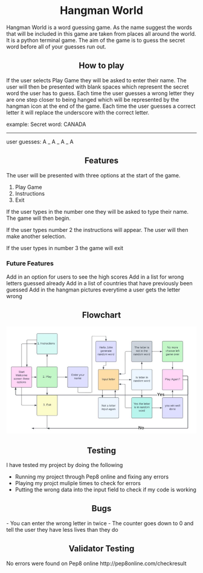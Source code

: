 <h1 align="center">Hangman World</h1>
Hangman World is a word guessing game. As the name suggest the words that will be included in this game are taken from places all around the world. It is a python terminal game. The aim of the game is to guess the secret word before all of your guesses run out. 

<h2 align="center">How to play</h2>

If the user selects Play Game they will be asked to enter their name. The user will then be presented with blank spaces which represent the secret word the user has to guess. Each time the user guesses a wrong letter they are one step closer to being hanged which will be represented by the hangman icon at the end of the game. Each time the user guesses a correct letter it will replace the underscore with the correct letter. 

example:
Secret word: CANADA
_ _ _ _ _
user guesses: A
_ A _ A _ A

<h2 align="center"> Features </h2>
The user will be presented with three options at the start of the game.

1. Play Game
2. Instructions
3. Exit

If the user types in the number one they will be asked to type their name. The game will then begin. 

If the user types number 2 the instructions will appear. The user will then make another selection.

If the user types in number 3 the game will exit

### Future Features

Add in an option for users to see the high scores
Add in a list for wrong letters guessed already
Add in a list of countries that have previously been guessed
Add in the hangman pictures everytime a user gets the letter wrong

<h2 align="center"> Flowchart </h2>

<img src="assests/docs/flowchart.JPG">

<h2 align="center"> Testing </h2>

I have tested my project by doing the following
- Running my project through Pep8 online and fixing any errors
- Playing my projct muliple times to check for errors
- Putting the wrong data into the input field to check if my code is working

<h2 align ="center"> Bugs </h2>
 - You can enter the wrong letter in twice
 - The counter goes down to 0 and tell the user they have less lives than they do

 <h2 align ="center"> Validator Testing </h2>
 No errors were found on Pep8 online http://pep8online.com/checkresult
 


